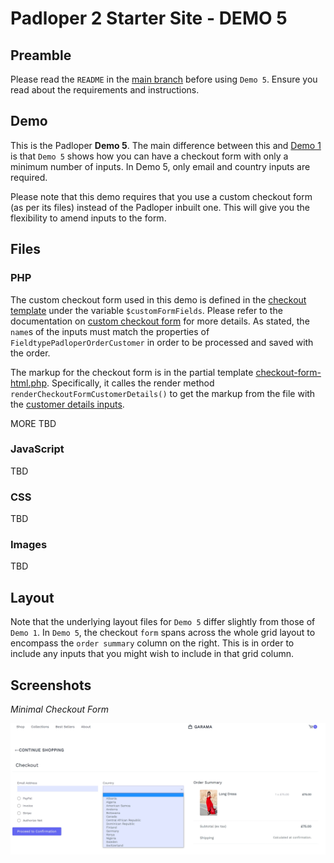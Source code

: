 ﻿# Padloper 2 Starter Site - DEMO 5

## Preamble

Please read the `README` in the [main branch](https://github.com/kongondo/Padloper2Starter) before using `Demo 5`. Ensure you read about the requirements and instructions.

## Demo

This is the Padloper **Demo 5**. The main difference between this and [Demo 1](https://github.com/kongondo/Padloper2Starter/tree/demo-1) is that `Demo 5` shows how you can have a checkout form with only a minimum number of inputs. In Demo 5, only email and country inputs are required.

Please note that this demo requires that you use a custom checkout form (as per its files) instead of the Padloper inbuilt one. This will give you the flexibility to amend inputs to the form.

## Files

### PHP

The custom checkout form used in this demo is defined in the [checkout template](/templates/checkout.php) under the variable `$customFormFields`. Please refer to the documentation on [custom checkout form](https://docs.kongondo.com/start/checkout/custom-customer-form.html#supported-form-inputs) for more details. As stated, the `name`s of the inputs must match the properties of `FieldtypePadloperOrderCustomer` in order to be processed and saved with the order.

The markup for the checkout form is in the partial template [checkout-form-html.php](/templates/partials/checkout-form-html.php). Specifically, it calles the render method `renderCheckoutFormCustomerDetails()` to get the markup from the file with the [customer details inputs](/templates/partials/checkout-form-customer-details-html.php).

MORE TBD

### JavaScript

TBD

### CSS

TBD

### Images

TBD

## Layout

Note that the underlying layout files for `Demo 5` differ slightly from those of `Demo 1`. In `Demo 5`, the checkout `form` spans across the whole grid layout to encompass the `order summary` column on the right. This is in order to include any inputs that you might wish to include in that grid column.

## Screenshots

*Minimal Checkout Form*

![minimal checkout form](/_screenshots/minimal_checkout_form.jpg)